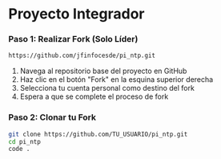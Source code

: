 # Proyecto Integrador 

### Paso 1: Realizar Fork (Solo Líder)

```bash
https://github.com/jfinfocesde/pi_ntp.git
```

1. Navega al repositorio base del proyecto en GitHub
2. Haz clic en el botón "Fork" en la esquina superior derecha
3. Selecciona tu cuenta personal como destino del fork
4. Espera a que se complete el proceso de fork

### Paso 2: Clonar tu Fork
```bash
git clone https://github.com/TU_USUARIO/pi_ntp.git
cd pi_ntp
code .
```

